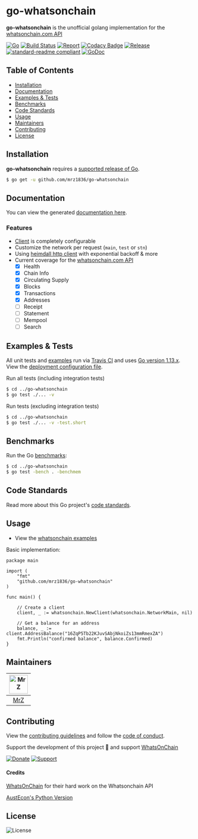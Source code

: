# go-whatsonchain
**go-whatsonchain** is the unofficial golang implementation for the [whatsonchain.com API](https://developers.whatsonchain.com/)

[![Go](https://img.shields.io/github/go-mod/go-version/mrz1836/go-whatsonchain)](https://golang.org/)
[![Build Status](https://travis-ci.com/mrz1836/go-whatsonchain.svg?branch=master&v=2)](https://travis-ci.com/mrz1836/go-whatsonchain)
[![Report](https://goreportcard.com/badge/github.com/mrz1836/go-whatsonchain?style=flat&v=2)](https://goreportcard.com/report/github.com/mrz1836/go-whatsonchain)
[![Codacy Badge](https://api.codacy.com/project/badge/Grade/f9815e59758743b9adca25c11558ab1c)](https://www.codacy.com/app/mrz1818/go-whatsonchain?utm_source=github.com&amp;utm_medium=referral&amp;utm_content=mrz1836/go-whatsonchain&amp;utm_campaign=Badge_Grade)
[![Release](https://img.shields.io/github/release-pre/mrz1836/go-whatsonchain.svg?style=flat&v=1)](https://github.com/mrz1836/go-whatsonchain/releases)
[![standard-readme compliant](https://img.shields.io/badge/standard--readme-OK-green.svg?style=flat)](https://github.com/RichardLitt/standard-readme)
[![GoDoc](https://godoc.org/github.com/mrz1836/go-whatsonchain?status.svg&style=flat)](https://godoc.org/github.com/mrz1836/go-whatsonchain)

## Table of Contents
- [Installation](#installation)
- [Documentation](#documentation)
- [Examples & Tests](#examples--tests)
- [Benchmarks](#benchmarks)
- [Code Standards](#code-standards)
- [Usage](#usage)
- [Maintainers](#maintainers)
- [Contributing](#contributing)
- [License](#license)

## Installation

**go-whatsonchain** requires a [supported release of Go](https://golang.org/doc/devel/release.html#policy).
```bash
$ go get -u github.com/mrz1836/go-whatsonchain
```

## Documentation
You can view the generated [documentation here](https://godoc.org/github.com/mrz1836/go-whatsonchain).

### Features
- [Client](client.go) is completely configurable
- Customize the network per request (`main`, `test` or `stn`)
- Using [heimdall http client](https://github.com/gojek/heimdall) with exponential backoff & more
- Current coverage for the [whatsonchain.com API](https://developers.whatsonchain.com/)
    - [x] Health
    - [x] Chain Info
    - [x] Circulating Supply
    - [x] Blocks
    - [x] Transactions
    - [x] Addresses
    - [ ] Receipt
    - [ ] Statement
    - [ ] Mempool
    - [ ] Search

## Examples & Tests
All unit tests and [examples](whatsonchain_test.go) run via [Travis CI](https://travis-ci.org/mrz1836/go-whatsonchain) and uses [Go version 1.13.x](https://golang.org/doc/go1.13). View the [deployment configuration file](.travis.yml).

Run all tests (including integration tests)
```bash
$ cd ../go-whatsonchain
$ go test ./... -v
```

Run tests (excluding integration tests)
```bash
$ cd ../go-whatsonchain
$ go test ./... -v -test.short
```

## Benchmarks
Run the Go [benchmarks](whatsonchain_test.go):
```bash
$ cd ../go-whatsonchain
$ go test -bench . -benchmem
```

## Code Standards
Read more about this Go project's [code standards](CODE_STANDARDS.md).

## Usage
- View the [whatsonchain examples](whatsonchain_test.go)

Basic implementation:
```golang
package main

import (
	"fmt"
	"github.com/mrz1836/go-whatsonchain"
)

func main() {

    // Create a client
    client, _ := whatsonchain.NewClient(whatsonchain.NetworkMain, nil)

    // Get a balance for an address
    balance, _ := client.AddressBalance("16ZqP5Tb22KJuvSAbjNkoiZs13mmRmexZA")
    fmt.Println("confirmed balance", balance.Confirmed)
}
```

## Maintainers

| [<img src="https://github.com/mrz1836.png" height="50" alt="MrZ" />](https://github.com/mrz1836) |
|:---:|
| [MrZ](https://github.com/mrz1836) |

## Contributing

View the [contributing guidelines](CONTRIBUTING.md) and follow the [code of conduct](CODE_OF_CONDUCT.md).

Support the development of this project 🙏 and support [WhatsOnChain](https://tncpw.co/65733e42)

[![Donate](https://img.shields.io/badge/donate-bitcoin-brightgreen.svg)](https://mrz1818.com/?tab=tips&af=go-whatsonchain) [![Support](https://img.shields.io/badge/support-WhatsOnChain-blue.svg)](https://whatsonchain.com/support)

#### Credits

[WhatsOnChain](https://tncpw.co/65733e42) for their hard work on the Whatsonchain API

[AustEcon's Python Version](https://github.com/AustEcon/whatsonchain)

## License

![License](https://img.shields.io/github/license/mrz1836/go-whatsonchain.svg?style=flat)
